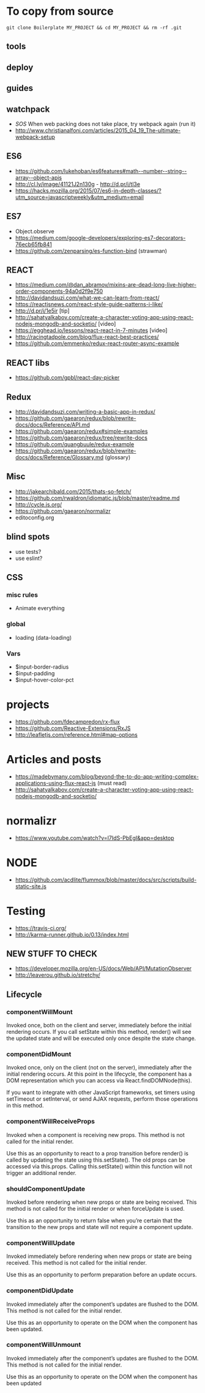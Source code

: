 # To copy from source
`git clone Boilerplate MY_PROJECT && cd MY_PROJECT && rm -rf .git`


## tools

## deploy

## guides

## watchpack
- *SOS* When web packing does not take place, try webpack again (run it)
- http://www.christianalfoni.com/articles/2015_04_19_The-ultimate-webpack-setup

## ES6
- https://github.com/lukehoban/es6features#math--number--string--array--object-apis
- http://cl.ly/image/41121J2n130g - http://d.pr/i/tl3e
- https://hacks.mozilla.org/2015/07/es6-in-depth-classes/?utm_source=javascriptweekly&utm_medium=email

## ES7
- Object.observe
- https://medium.com/google-developers/exploring-es7-decorators-76ecb65fb841
- https://github.com/zenparsing/es-function-bind (strawman)

## REACT
- https://medium.com/@dan_abramov/mixins-are-dead-long-live-higher-order-components-94a0d2f9e750
- http://davidandsuzi.com/what-we-can-learn-from-react/
- https://reactjsnews.com/react-style-guide-patterns-i-like/
- http://d.pr/i/1e5ir [tip]
- http://sahatyalkabov.com/create-a-character-voting-app-using-react-nodejs-mongodb-and-socketio/ [video]
- https://egghead.io/lessons/react-react-in-7-minutes [video]
- http://racingtadpole.com/blog/flux-react-best-practices/
- https://github.com/emmenko/redux-react-router-async-example

## REACT libs
- https://github.com/gpbl/react-day-picker

## Redux
- http://davidandsuzi.com/writing-a-basic-app-in-redux/
- https://github.com/gaearon/redux/blob/rewrite-docs/docs/Reference/API.md
- https://github.com/gaearon/redux#simple-examples
- https://github.com/gaearon/redux/tree/rewrite-docs
- https://github.com/quangbuule/redux-example
- https://github.com/gaearon/redux/blob/rewrite-docs/docs/Reference/Glossary.md (glossary)

## Misc
- http://jakearchibald.com/2015/thats-so-fetch/
- https://github.com/rwaldron/idiomatic.js/blob/master/readme.md
- http://cycle.js.org/
- https://github.com/gaearon/normalizr
- editoconfig.org

## blind spots
- use tests?
- use eslint?

## CSS

### misc rules
- Animate everything

### global
- loading (data-loading)

### Vars

* $input-border-radius
* $input-padding
* $input-hover-color-pct


# projects
- https://github.com/fdecampredon/rx-flux
- https://github.com/Reactive-Extensions/RxJS
- http://leafletjs.com/reference.html#map-options


# Articles and posts
- https://madebymany.com/blog/beyond-the-to-do-app-writing-complex-applications-using-flux-react-js (must read)
- http://sahatyalkabov.com/create-a-character-voting-app-using-react-nodejs-mongodb-and-socketio/

# normalizr
- https://www.youtube.com/watch?v=I7IdS-PbEgI&app=desktop

# NODE
- https://github.com/acdlite/flummox/blob/master/docs/src/scripts/build-static-site.js

# Testing
- https://travis-ci.org/
- http://karma-runner.github.io/0.13/index.html

## NEW STUFF TO CHECK
- https://developer.mozilla.org/en-US/docs/Web/API/MutationObserver
- http://leaverou.github.io/stretchy/



## Lifecycle

### componentWillMount
Invoked once, both on the client and server, immediately before the initial rendering occurs. If you call setState within this method, render() will see the updated state and will be executed only once despite the state change.

### componentDidMount
Invoked once, only on the client (not on the server), immediately after the initial rendering occurs. At this point in the lifecycle, the component has a DOM representation which you can access via React.findDOMNode(this).

If you want to integrate with other JavaScript frameworks, set timers using setTimeout or setInterval, or send AJAX requests, perform those operations in this method.

### componentWillReceiveProps
Invoked when a component is receiving new props. This method is not called for the initial render.

Use this as an opportunity to react to a prop transition before render() is called by updating the state using this.setState(). The old props can be accessed via this.props. Calling this.setState() within this function will not trigger an additional render.

### shouldComponentUpdate
Invoked before rendering when new props or state are being received. This method is not called for the initial render or when forceUpdate is used.

Use this as an opportunity to return false when you’re certain that the transition to the new props and state will not require a component update.

### componentWillUpdate
Invoked immediately before rendering when new props or state are being received. This method is not called for the initial render.

Use this as an opportunity to perform preparation before an update occurs.

### componentDidUpdate
Invoked immediately after the component’s updates are flushed to the DOM. This method is not called for the initial render.

Use this as an opportunity to operate on the DOM when the component has been updated.

### componentWillUnmount
Invoked immediately after the component’s updates are flushed to the DOM. This method is not called for the initial render.

Use this as an opportunity to operate on the DOM when the component has been updated
